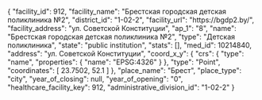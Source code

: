 {
    "facility_id": 912,
    "facility_name": "Брестская городская детская поликлиника №2",
    "district_id": "1-02-2",
    "facility_url": "https:\/\/bgdp2.by\/",
    "facility_address": "ул. Советской Конституции",
    "ap_1": "8",
    "name": "Брестская городская детская поликлиника №2",
    "type": "Детская поликлиника",
    "state": "public institution",
    "stats": [],
    "med_id": 10214840,
    "address": "ул. Советской Конституции",
    "coord_x_y": {
        "crs": {
            "type": "name",
            "properties": {
                "name": "EPSG:4326"
            }
        },
        "type": "Point",
        "coordinates": [
            23.7502,
            52.1
        ]
    },
    "place_name": "Брест",
    "place_type": "city",
    "year_of_closing": null,
    "year_of_opening": "0",
    "healthcare_facility_key": 912,
    "administrative_division_id": "1-02-2"
}